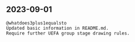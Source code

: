 ## 2023-09-01
    @whatdoes3plus1equalsto
    Updated basic information in README.md.
    Require further UEFA group stage drawing rules.

